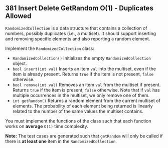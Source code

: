 ## 381 Insert Delete GetRandom O(1) - Duplicates Allowed

<code>RandomizedCollection</code> is a data structure that contains a collection of numbers, possibly duplicates (i.e., a multiset). It should support inserting and removing specific elements and also reporting a random element.

Implement the <code>RandomizedCollection</code> class:
<ul>
<li><code>RandomizedCollection()</code> Initializes the empty <code>RandomizedCollection</code> object.</li>
<li><code>bool insert(int val)</code> Inserts an item <code>val</code> into the multiset, even if the item is already present. Returns <code>true</code> if the item is not present, <code>false</code> otherwise.</li>
<li><code>bool remove(int val)</code> Removes an item <code>val</code> from the multiset if present. Returns <code>true</code> if the item is present, <code>false</code> otherwise. Note that if <code>val</code> has multiple occurrences in the multiset, we only remove one of them.</li>
<li><code>int getRandom()</code> Returns a random element from the current multiset of elements. The probability of each element being returned is linearly related to the number of the same values the multiset contains.</li>
</ul>
You must implement the functions of the class such that each function works on <b>average</b> <code>O(1)</code> time complexity.

<b>Note:</b> The test cases are generated such that <code>getRandom</code> will only be called if there is <b>at least one</b> item in the <code>RandomizedCollection</code>.
